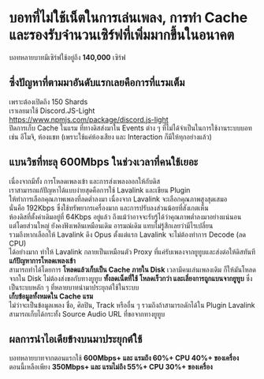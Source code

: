 # บอทที่ไม่ใช้เน็ตในการเล่นเพลง, การทำ Cache และรองรับจำนวนเซิร์ฟที่เพิ่มมากขึ้นในอนาคต

บอทหลายบาทมีเซิร์ฟใช้อยู่ถึง **140,000** เซิร์ฟ<br/>

## ซึ่งปัญหาที่ตามมาอันดับแรกเลยคือการที่แรมเต็ม
เพราะต้องเปิดถึง 150 Shards<br/>
เราเลยมาใช้ Discord.JS-Light<br/>
https://www.npmjs.com/package/discord.js-light<br/>
ปิดการเก็บ Cache ในแรม ที่ทางดิสส่งมาใน Events ต่าง ๆ ที่ไม่ได้จำเป็นในการใช้งานระบบบอท<br/>
เช่น อีโมจิ, ห้องแชท (เพราะใช้แค่ห้องเสียง และ Interaction ก็มีให้ทุกอย่างแล้ว)

## แบนวิชที่ทะลุ 600Mbps ในช่วงเวลาที่คนใช้เยอะ
เนื่องจากมีทั้ง การโหลดเพลงเข้า และการส่งเพลงออกให้กับดิส<br/>
เราสามารถแก้ปัญหาได้แบบง่ายสุดคือการใช้ Lavalink และเขียน Plugin<br/>
ให้ทำการเลือกคุณภาพเพลงที่ลดต่ำลงมา เนื่องจาก Lavalink จะเลือกคุณภาพสูงสุดเสมอ<br/>
นั่นคือ 192Kbps ซึ่งใช้ทรัพยากรเครื่องมาก และการปรับลงส่วนน้อยที่สังเกตเห็น<br/>
ห้องดิสที่ตั้งค่าเดิมอยู่ที่ 64Kbps อยู่แล้ว ถึงแม้ว่าอาจจะรับรู้ได้ว่าคุณภาพต่ำลงมาอย่างแน่นอน<br/>
แต่โดยส่วนใหญ่ ยังคงฟังเพลินเหมือนเดิม อารมณ์เดิม แทบไม่รู้สึกเลยว่ามีไรเปลี่ยน<br/>
รวมถึงหากเลือกให้ Lavalink ดึง Opus ตั้งแต่แรก Lavalink จะไม่ต้องทำการ Decode (ลด CPU)<br/>
ได้อย่างมาก ทำให้ Lavalink กลายเป็นเหมือนตัว Proxy ที่แค่รับเพลงจากยูทูบและส่งต่อให้ดิสทันที
**แก้ปัญหาการโหลดเพลงเข้า**<br/>
สามารถทำได้โดยการ **โหลดแล้วเก็บเป็น Cache ภายใน Disk** เวลามีคนเล่นเพลงเดิม ก็ให้มันโหลดจากใน Disk ไม่ต้องส่งขอกับทางยูทูบ **ทั้งลดเน็ตที่ใช้ โหลดเร็วกว่า และเลี่ยงการถูกแบนจากยูทูบ** ซึ่งเป็นระบบหลัก ๆ ที่หลายบาทนำมาประยุกต์ใช้ในระบบ<br/>
**เก็บข้อมูลทั้งหมดใน Cache แรม**<br/>
ไม่ว่าจะเป็นข้อมูลเพลง ชื่อ, ศิลปิน, Track หรืออื่น ๆ รวมถึงถ้าสามารถดักได้ใน Plugin Lavalink สามารถเก็บได้กระทั้ง Source Audio URL ที่ขอจากทางยูทูบ

## ผลการนำไอเดียข้างบนมาประยุกต์ใช้
บอทหลายบาทจากตอนแรกใช้ **600Mbps+ และ แรมถึง 60%+ CPU 40%+ ของเครื่อง**<br/>
ตอนนี้เหลือเพียง **350Mbps+ และ แรมไม่ถึง 55%+ CPU 30%+ ของเครื่อง**